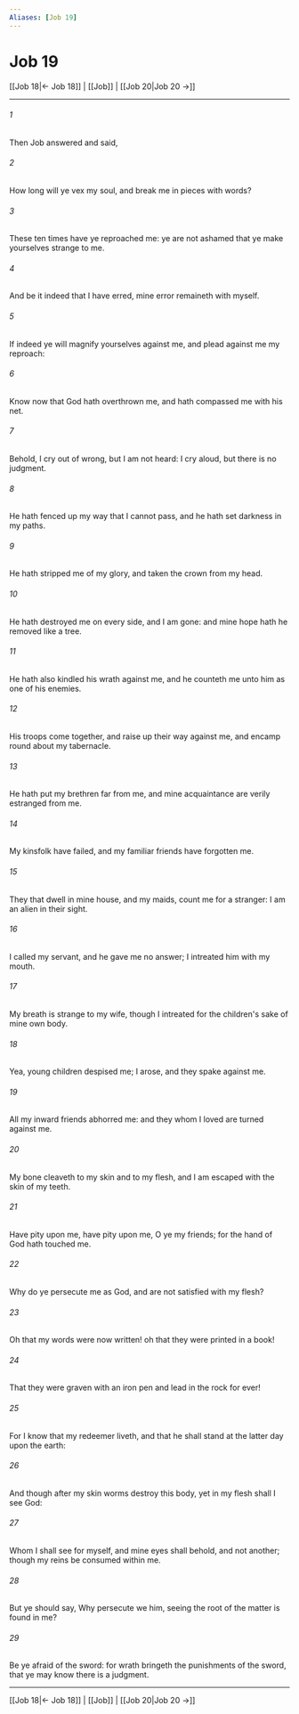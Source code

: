 ```yaml
---
Aliases: [Job 19]
---
```

# Job 19

[[Job 18|← Job 18]] | [[Job]] | [[Job 20|Job 20 →]]
***



###### 1 
Then Job answered and said, 

###### 2 
How long will ye vex my soul, and break me in pieces with words? 

###### 3 
These ten times have ye reproached me: ye are not ashamed that ye make yourselves strange to me. 

###### 4 
And be it indeed that I have erred, mine error remaineth with myself. 

###### 5 
If indeed ye will magnify yourselves against me, and plead against me my reproach: 

###### 6 
Know now that God hath overthrown me, and hath compassed me with his net. 

###### 7 
Behold, I cry out of wrong, but I am not heard: I cry aloud, but there is no judgment. 

###### 8 
He hath fenced up my way that I cannot pass, and he hath set darkness in my paths. 

###### 9 
He hath stripped me of my glory, and taken the crown from my head. 

###### 10 
He hath destroyed me on every side, and I am gone: and mine hope hath he removed like a tree. 

###### 11 
He hath also kindled his wrath against me, and he counteth me unto him as one of his enemies. 

###### 12 
His troops come together, and raise up their way against me, and encamp round about my tabernacle. 

###### 13 
He hath put my brethren far from me, and mine acquaintance are verily estranged from me. 

###### 14 
My kinsfolk have failed, and my familiar friends have forgotten me. 

###### 15 
They that dwell in mine house, and my maids, count me for a stranger: I am an alien in their sight. 

###### 16 
I called my servant, and he gave me no answer; I intreated him with my mouth. 

###### 17 
My breath is strange to my wife, though I intreated for the children's sake of mine own body. 

###### 18 
Yea, young children despised me; I arose, and they spake against me. 

###### 19 
All my inward friends abhorred me: and they whom I loved are turned against me. 

###### 20 
My bone cleaveth to my skin and to my flesh, and I am escaped with the skin of my teeth. 

###### 21 
Have pity upon me, have pity upon me, O ye my friends; for the hand of God hath touched me. 

###### 22 
Why do ye persecute me as God, and are not satisfied with my flesh? 

###### 23 
Oh that my words were now written! oh that they were printed in a book! 

###### 24 
That they were graven with an iron pen and lead in the rock for ever! 

###### 25 
For I know that my redeemer liveth, and that he shall stand at the latter day upon the earth: 

###### 26 
And though after my skin worms destroy this body, yet in my flesh shall I see God: 

###### 27 
Whom I shall see for myself, and mine eyes shall behold, and not another; though my reins be consumed within me. 

###### 28 
But ye should say, Why persecute we him, seeing the root of the matter is found in me? 

###### 29 
Be ye afraid of the sword: for wrath bringeth the punishments of the sword, that ye may know there is a judgment.

***
[[Job 18|← Job 18]] | [[Job]] | [[Job 20|Job 20 →]]
